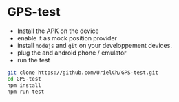 # GPS-test

- Install the APK on the device
- enable it as mock position provider
- install `nodejs` and `git` on your developpement devices.
- plug the and android phone / emulator
- run the test

```bash
git clone https://github.com/UrielCh/GPS-test.git
cd GPS-test
npm install
npm run test
```

